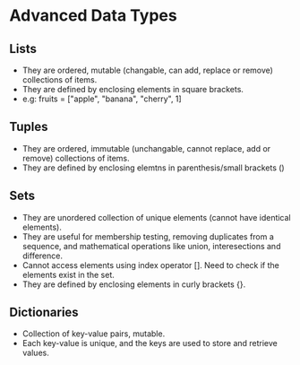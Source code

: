 # Advanced Data Types

## Lists
 - They are ordered, mutable (changable, can add, replace or remove) collections of items. 
 - They are defined by enclosing elements in square brackets.
 - e.g: fruits = ["apple", "banana", "cherry", 1]

 ## Tuples
 - They are ordered, immutable (unchangable, cannot replace, add or remove) collections of items.
 - They are defined by enclosing elemtns in parenthesis/small brackets ()

## Sets
- They are unordered collection of unique elements (cannot have identical elements).
- They are useful for membership testing, removing duplicates from a sequence, and mathematical operations like union, interesections and difference.
- Cannot access elements using index operator []. Need to check if the elements exist in the set.
- They are defined by enclosing elements in curly brackets {}.

## Dictionaries
- Collection of key-value pairs, mutable.
- Each key-value is unique, and the keys are used to store and retrieve values.